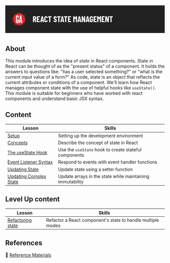 # ![React State Management](../assets/hero.png)

## About

This module introduces the idea of *state* in React components. State in React can be thought of as the "present status" of a component. It holds the answers to questions like: "has a user selected something?" or "what is the current input value of a form?" As code, state is an object that reflects the current attributes or conditions of a component. We'll learn how React manages component state with the use of helpful hooks like `useState()`. This module is suitable for beginners who have worked with react components and understand basic JSX syntax.

## Content

| Lesson                                                       | Skills                                                    |
| ------------------------------------------------------------ | --------------------------------------------------------- |
| [Setup](../setup/README.md)                                   | Setting up the development environment                    |
| [Concepts](../concepts/README.md)                             | Describe the concept of state in React                    |
| [The useState Hook](../the-use-state-hook/README.md)          | Use the `useState` hook to create stateful components     |
| [Event Listener Syntax](../event-listener-syntax/README.md)   | Respond to events with event handler functions            |
| [Updating State](../updating-state/README.md)                 | Update state using a setter function                      |
| [Updating Complex State](../updating-complex-state/README.md) | Update arrays in the state while maintaining immutability |

## Level Up content

| Lesson                                             | Skills                                                      |
| -------------------------------------------------- | ----------------------------------------------------------- |
| [Refactoring state](../refactoring-state/README.md) | Refactor a React component's state to handle multiple modes |

## References

📖 [Reference Materials](../references/README.md)